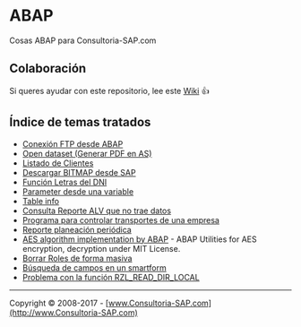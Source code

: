 # ABAP
Cosas ABAP para Consultoria-SAP.com

## Colaboración 
Si queres ayudar con este repositorio, lee este [Wiki](https://github.com/SidVal/ABAP/wiki) :+1:

## Índice de temas tratados

* [Conexión FTP desde ABAP](https://github.com/SidVal/ABAP/tree/master/codigos/conexion-ftp-desde-abap-poo)
* [Open dataset (Generar PDF en AS)](https://github.com/SidVal/ABAP/tree/master/codigos/otf-to-pdf)
* [Listado de Clientes](https://github.com/SidVal/ABAP/tree/master/codigos/listado-clientes)
* [Descargar BITMAP desde SAP](https://github.com/SidVal/ABAP/tree/master/codigos/download-bitmap-from-sap)
* [Función Letras del DNI](https://github.com/SidVal/ABAP/tree/master/codigos/letras-dni)
* [Parameter desde una variable](https://github.com/SidVal/ABAP/tree/master/codigos/parameter-desde-una-variable)
* [Table info](https://github.com/SidVal/ABAP/tree/master/codigos/table-info)
* [Consulta Reporte ALV que no trae datos](https://github.com/SidVal/ABAP/tree/master/codigos/reporte-alv)
* [Programa para controlar transportes de una empresa](https://github.com/SidVal/ABAP/tree/master/codigos/control-transporte-empresa)
* [Reporte planeación periódica](https://github.com/SidVal/ABAP/tree/master/codigos/reporte-planeacion-periodica)
* [AES algorithm implementation by ABAP](https://github.com/SidVal/ABAP/tree/master/codigos/abap-for-aes) -
ABAP Utilities for AES encryption, decryption under MIT License. 
* [Borrar Roles de forma masiva](https://github.com/SidVal/ABAP/tree/master/codigos/borrar-roles)
* [Búsqueda de campos en un smartform](https://github.com/SidVal/ABAP/tree/master/codigos/busqueda-campo-smartform)
* [Problema con la función RZL_READ_DIR_LOCAL](https://github.com/SidVal/ABAP/tree/master/codigos/funcion-rzl-read-dir-local)


***
Copyright © 2008-2017 - [www.Consultoria-SAP.com](http://www.Consultoria-SAP.com)
